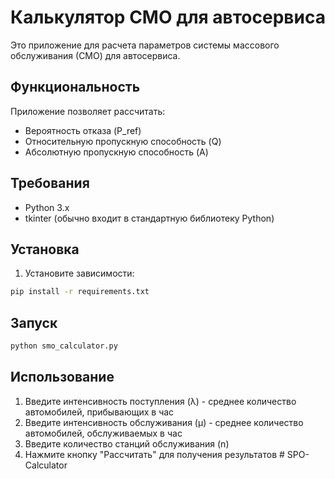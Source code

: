 # Калькулятор СМО для автосервиса

Это приложение для расчета параметров системы массового обслуживания (СМО) для автосервиса.

## Функциональность

Приложение позволяет рассчитать:
- Вероятность отказа (P_ref)
- Относительную пропускную способность (Q)
- Абсолютную пропускную способность (A)

## Требования

- Python 3.x
- tkinter (обычно входит в стандартную библиотеку Python)

## Установка

1. Установите зависимости:
```bash
pip install -r requirements.txt
```

## Запуск

```bash
python smo_calculator.py
```

## Использование

1. Введите интенсивность поступления (λ) - среднее количество автомобилей, прибывающих в час
2. Введите интенсивность обслуживания (μ) - среднее количество автомобилей, обслуживаемых в час
3. Введите количество станций обслуживания (n)
4. Нажмите кнопку "Рассчитать" для получения результатов #   S P O - C a l c u l a t o r  
 